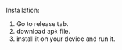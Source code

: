 Installation:

1. Go to release tab.
2. download apk file.
3. install it on your device and run it.
